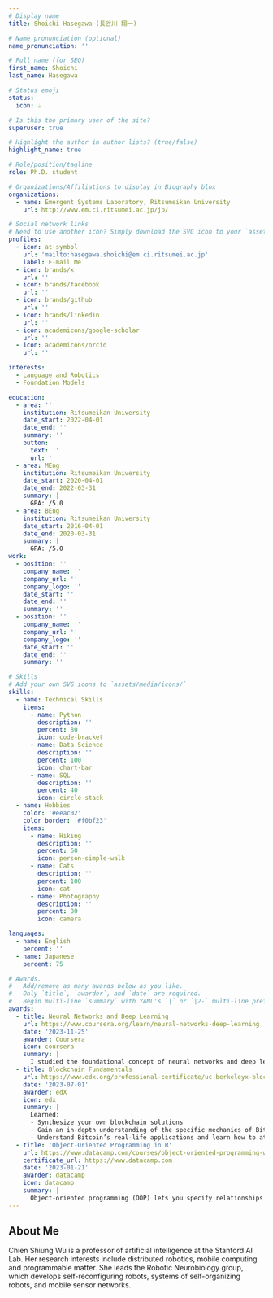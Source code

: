 ```yaml
---
# Display name
title: Shoichi Hasegawa (長谷川 翔一)

# Name pronunciation (optional)
name_pronunciation: ''

# Full name (for SEO)
first_name: Shoichi
last_name: Hasegawa

# Status emoji
status:
  icon: ☕️

# Is this the primary user of the site?
superuser: true

# Highlight the author in author lists? (true/false)
highlight_name: true

# Role/position/tagline
role: Ph.D. student

# Organizations/Affiliations to display in Biography blox
organizations:
  - name: Emergent Systems Laboratory, Ritsumeikan University
    url: http://www.em.ci.ritsumei.ac.jp/jp/

# Social network links
# Need to use another icon? Simply download the SVG icon to your `assets/media/icons/` folder.
profiles:
  - icon: at-symbol
    url: 'mailto:hasegawa.shoichi@em.ci.ritsumei.ac.jp'
    label: E-mail Me
  - icon: brands/x
    url: ''
  - icon: brands/facebook
    url: ''
  - icon: brands/github
    url: ''
  - icon: brands/linkedin
    url: ''
  - icon: academicons/google-scholar
    url: ''
  - icon: academicons/orcid
    url: ''

interests:
  - Language and Robotics
  - Foundation Models

education:
  - area: ''
    institution: Ritsumeikan University
    date_start: 2022-04-01
    date_end: ''
    summary: ''
    button:
      text: ''
      url: ''
  - area: MEng
    institution: Ritsumeikan University
    date_start: 2020-04-01
    date_end: 2022-03-31
    summary: |
      GPA: /5.0
  - area: BEng
    institution: Ritsumeikan University
    date_start: 2016-04-01
    date_end: 2020-03-31
    summary: |
      GPA: /5.0
work:
  - position: ''
    company_name: ''
    company_url: ''
    company_logo: ''
    date_start: ''
    date_end: ''
    summary: ''
  - position: ''
    company_name: ''
    company_url: ''
    company_logo: ''
    date_start: ''
    date_end: ''
    summary: ''

# Skills
# Add your own SVG icons to `assets/media/icons/`
skills:
  - name: Technical Skills
    items:
      - name: Python
        description: ''
        percent: 80
        icon: code-bracket
      - name: Data Science
        description: ''
        percent: 100
        icon: chart-bar
      - name: SQL
        description: ''
        percent: 40
        icon: circle-stack
  - name: Hobbies
    color: '#eeac02'
    color_border: '#f0bf23'
    items:
      - name: Hiking
        description: ''
        percent: 60
        icon: person-simple-walk
      - name: Cats
        description: ''
        percent: 100
        icon: cat
      - name: Photography
        description: ''
        percent: 80
        icon: camera

languages:
  - name: English
    percent: ''
  - name: Japanese
    percent: 75

# Awards.
#   Add/remove as many awards below as you like.
#   Only `title`, `awarder`, and `date` are required.
#   Begin multi-line `summary` with YAML's `|` or `|2-` multi-line prefix and indent 2 spaces below.
awards:
  - title: Neural Networks and Deep Learning
    url: https://www.coursera.org/learn/neural-networks-deep-learning
    date: '2023-11-25'
    awarder: Coursera
    icon: coursera
    summary: |
      I studied the foundational concept of neural networks and deep learning. By the end, I was familiar with the significant technological trends driving the rise of deep learning; build, train, and apply fully connected deep neural networks; implement efficient (vectorized) neural networks; identify key parameters in a neural network’s architecture; and apply deep learning to your own applications.
  - title: Blockchain Fundamentals
    url: https://www.edx.org/professional-certificate/uc-berkeleyx-blockchain-fundamentals
    date: '2023-07-01'
    awarder: edX
    icon: edx
    summary: |
      Learned:
      - Synthesize your own blockchain solutions
      - Gain an in-depth understanding of the specific mechanics of Bitcoin
      - Understand Bitcoin’s real-life applications and learn how to attack and destroy Bitcoin, Ethereum, smart contracts and Dapps, and alternatives to Bitcoin’s Proof-of-Work consensus algorithm
  - title: 'Object-Oriented Programming in R'
    url: https://www.datacamp.com/courses/object-oriented-programming-with-s3-and-r6-in-r
    certificate_url: https://www.datacamp.com
    date: '2023-01-21'
    awarder: datacamp
    icon: datacamp
    summary: |
      Object-oriented programming (OOP) lets you specify relationships between functions and the objects that they can act on, helping you manage complexity in your code. This is an intermediate level course, providing an introduction to OOP, using the S3 and R6 systems. S3 is a great day-to-day R programming tool that simplifies some of the functions that you write. R6 is especially useful for industry-specific analyses, working with web APIs, and building GUIs.
---
```


## About Me

Chien Shiung Wu is a professor of artificial intelligence at the Stanford AI Lab. Her research interests include distributed robotics, mobile computing and programmable matter. She leads the Robotic Neurobiology group, which develops self-reconfiguring robots, systems of self-organizing robots, and mobile sensor networks.
